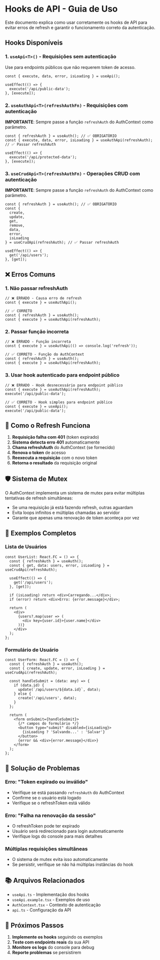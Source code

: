 # Hooks de API - Guia de Uso

Este documento explica como usar corretamente os hooks de API para evitar erros de refresh e garantir o funcionamento correto da autenticação.

## Hooks Disponíveis

### 1. `useApi<T>()` - Requisições sem autenticação
Use para endpoints públicos que não requerem token de acesso.

```tsx
const { execute, data, error, isLoading } = useApi();

useEffect(() => {
  execute('/api/public-data');
}, [execute]);
```

### 2. `useAuthApi<T>(refreshAuthFn)` - Requisições com autenticação
**IMPORTANTE**: Sempre passe a função `refreshAuth` do AuthContext como parâmetro.

```tsx
const { refreshAuth } = useAuth(); // ✅ OBRIGATÓRIO
const { execute, data, error, isLoading } = useAuthApi(refreshAuth); // ✅ Passar refreshAuth

useEffect(() => {
  execute('/api/protected-data');
}, [execute]);
```

### 3. `useCrudApi<T>(refreshAuthFn)` - Operações CRUD com autenticação
**IMPORTANTE**: Sempre passe a função `refreshAuth` do AuthContext como parâmetro.

```tsx
const { refreshAuth } = useAuth(); // ✅ OBRIGATÓRIO
const { 
  create, 
  update, 
  get, 
  remove, 
  data, 
  error, 
  isLoading 
} = useCrudApi(refreshAuth); // ✅ Passar refreshAuth

useEffect(() => {
  get('/api/users');
}, [get]);
```

## ❌ Erros Comuns

### 1. Não passar refreshAuth
```tsx
// ❌ ERRADO - Causa erro de refresh
const { execute } = useAuthApi();

// ✅ CORRETO
const { refreshAuth } = useAuth();
const { execute } = useAuthApi(refreshAuth);
```

### 2. Passar função incorreta
```tsx
// ❌ ERRADO - Função incorreta
const { execute } = useAuthApi(() => console.log('refresh'));

// ✅ CORRETO - Função do AuthContext
const { refreshAuth } = useAuth();
const { execute } = useAuthApi(refreshAuth);
```

### 3. Usar hook autenticado para endpoint público
```tsx
// ❌ ERRADO - Hook desnecessário para endpoint público
const { execute } = useAuthApi(refreshAuth);
execute('/api/public-data');

// ✅ CORRETO - Hook simples para endpoint público
const { execute } = useApi();
execute('/api/public-data');
```

## 🔄 Como o Refresh Funciona

1. **Requisição falha com 401** (token expirado)
2. **Sistema detecta erro 401** automaticamente
3. **Chama refreshAuth** do AuthContext (se fornecido)
4. **Renova o token** de acesso
5. **Reexecuta a requisição** com o novo token
6. **Retorna o resultado** da requisição original

## 🛡️ Sistema de Mutex

O AuthContext implementa um sistema de mutex para evitar múltiplas tentativas de refresh simultâneas:

- Se uma requisição já está fazendo refresh, outras aguardam
- Evita loops infinitos e múltiplas chamadas ao servidor
- Garante que apenas uma renovação de token aconteça por vez

## 📝 Exemplos Completos

### Lista de Usuários
```tsx
const UserList: React.FC = () => {
  const { refreshAuth } = useAuth();
  const { get, data: users, error, isLoading } = useCrudApi(refreshAuth);

  useEffect(() => {
    get('/api/users');
  }, [get]);

  if (isLoading) return <div>Carregando...</div>;
  if (error) return <div>Erro: {error.message}</div>;
  
  return (
    <div>
      {users?.map(user => (
        <div key={user.id}>{user.name}</div>
      ))}
    </div>
  );
};
```

### Formulário de Usuário
```tsx
const UserForm: React.FC = () => {
  const { refreshAuth } = useAuth();
  const { create, update, error, isLoading } = useCrudApi(refreshAuth);

  const handleSubmit = (data: any) => {
    if (data.id) {
      update(`/api/users/${data.id}`, data);
    } else {
      create('/api/users', data);
    }
  };

  return (
    <form onSubmit={handleSubmit}>
      {/* campos do formulário */}
      <button type="submit" disabled={isLoading}>
        {isLoading ? 'Salvando...' : 'Salvar'}
      </button>
      {error && <div>{error.message}</div>}
    </form>
  );
};
```

## 🔧 Solução de Problemas

### Erro: "Token expirado ou inválido"
- Verifique se está passando `refreshAuth` do AuthContext
- Confirme se o usuário está logado
- Verifique se o refreshToken está válido

### Erro: "Falha na renovação da sessão"
- O refreshToken pode ter expirado
- Usuário será redirecionado para login automaticamente
- Verifique logs do console para mais detalhes

### Múltiplas requisições simultâneas
- O sistema de mutex evita isso automaticamente
- Se persistir, verifique se não há múltiplas instâncias do hook

## 📚 Arquivos Relacionados

- `useApi.ts` - Implementação dos hooks
- `useApi.example.tsx` - Exemplos de uso
- `AuthContext.tsx` - Contexto de autenticação
- `api.ts` - Configuração da API

## 🚀 Próximos Passos

1. **Implemente os hooks** seguindo os exemplos
2. **Teste com endpoints reais** da sua API
3. **Monitore os logs** do console para debug
4. **Reporte problemas** se persistirem
